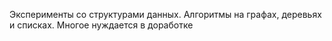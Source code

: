 Эксперименты со структурами данных. Алгоритмы на графах, деревьях и списках.
Многое нуждается в доработке
